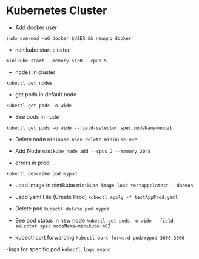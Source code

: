 # Kubernetes Cluster

- Add docker user

`sudo usermod -aG docker $USER && newgrp docker`

- minikube start cluster

`minikube start --memory 5120 --cpus 5`

- nodes in cluster

`kubectl get nodes`

- get pods in default node

`kubectl get pods -o wide`

- See pods in node

`kubectl get pods -o wide --field-selector spec.nodeName=node1`

- Delete node
  `minikube node delete minikube-m02`

- Add Node
  `minikube node add --cpus 2 --memory 2048`

- errors in prod

`kubectl describe pod mypod`

- Load image in nimikube
  `minikube image load testapp:latest --daemon`

- Laod yaml File (Create Prod)
  `kubectl apply -f testAppProd.yaml`

- Delete pod 
`kubectl delete pod mypod`

- See pod status in new node
`kubectl get pods -o wide --field-selector spec.nodeName=minikube-m02`

- kubectl port forwarding 
`kubectl port-forward pod/mypod 3000:3000`

-logs for specific pod
`kubectl logs mypod`
